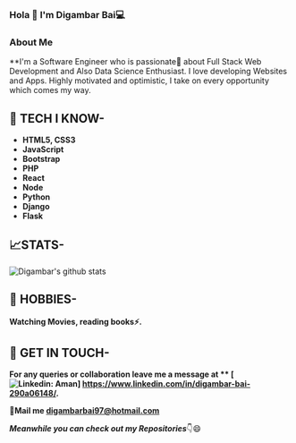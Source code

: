 ### Hola 👋 I'm Digambar Bai💻

<!--
- 🔭 I’m currently working as a Software Developer
- 🌱 I’m currently learning React
- 👯 I’m looking to collaborate on Technologies 
- 🤔 I’m looking for help with 
- 💬 Ask me about web related stuff
- 📫 How to reach me: ...
- 😄 Pronouns: ...
- ⚡ Fun fact: ...

-->

### About Me
**I'm a Software Engineer who is passionate💖 about Full Stack Web Development and Also Data Science Enthusiast. I love developing Websites and Apps. Highly motivated and optimistic, I take on every opportunity which comes my way.


## 🔭 TECH I KNOW-
* **HTML5, CSS3**
* **JavaScript**
* **Bootstrap**
* **PHP**
* **React**
* **Node**
* **Python**
* **Django**
* **Flask**

## 📈STATS-
![Digambar's github stats](https://github-readme-stats.vercel.app/api?username=digambarbai&show_icons=true&theme=radical)

## 🎨 HOBBIES-
**Watching Movies, reading books⚡.**

## 📱 GET IN TOUCH-
**For any queries or collaboration leave me a message at 
** [![Linkedin: Aman](https://img.shields.io/badge/-digambar-blue?style=flat-square&logo=Linkedin&logoColor=white&link=https://www.linkedin.com/in/digambar-bai-290a06148/)]
https://www.linkedin.com/in/digambar-bai-290a06148/.**

**💌Mail me [digambarbai97@hotmail.com]()**



***Meanwhile you can check out my Repositories***👇😄
